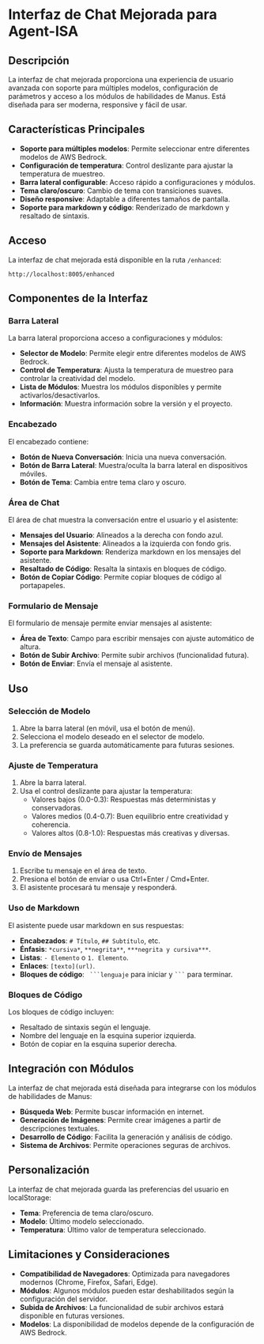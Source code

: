 # Interfaz de Chat Mejorada para Agent-ISA

## Descripción

La interfaz de chat mejorada proporciona una experiencia de usuario avanzada con soporte para múltiples modelos, configuración de parámetros y acceso a los módulos de habilidades de Manus. Está diseñada para ser moderna, responsive y fácil de usar.

## Características Principales

- **Soporte para múltiples modelos**: Permite seleccionar entre diferentes modelos de AWS Bedrock.
- **Configuración de temperatura**: Control deslizante para ajustar la temperatura de muestreo.
- **Barra lateral configurable**: Acceso rápido a configuraciones y módulos.
- **Tema claro/oscuro**: Cambio de tema con transiciones suaves.
- **Diseño responsive**: Adaptable a diferentes tamaños de pantalla.
- **Soporte para markdown y código**: Renderizado de markdown y resaltado de sintaxis.

## Acceso

La interfaz de chat mejorada está disponible en la ruta `/enhanced`:

```
http://localhost:8005/enhanced
```

## Componentes de la Interfaz

### Barra Lateral

La barra lateral proporciona acceso a configuraciones y módulos:

- **Selector de Modelo**: Permite elegir entre diferentes modelos de AWS Bedrock.
- **Control de Temperatura**: Ajusta la temperatura de muestreo para controlar la creatividad del modelo.
- **Lista de Módulos**: Muestra los módulos disponibles y permite activarlos/desactivarlos.
- **Información**: Muestra información sobre la versión y el proyecto.

### Encabezado

El encabezado contiene:

- **Botón de Nueva Conversación**: Inicia una nueva conversación.
- **Botón de Barra Lateral**: Muestra/oculta la barra lateral en dispositivos móviles.
- **Botón de Tema**: Cambia entre tema claro y oscuro.

### Área de Chat

El área de chat muestra la conversación entre el usuario y el asistente:

- **Mensajes del Usuario**: Alineados a la derecha con fondo azul.
- **Mensajes del Asistente**: Alineados a la izquierda con fondo gris.
- **Soporte para Markdown**: Renderiza markdown en los mensajes del asistente.
- **Resaltado de Código**: Resalta la sintaxis en bloques de código.
- **Botón de Copiar Código**: Permite copiar bloques de código al portapapeles.

### Formulario de Mensaje

El formulario de mensaje permite enviar mensajes al asistente:

- **Área de Texto**: Campo para escribir mensajes con ajuste automático de altura.
- **Botón de Subir Archivo**: Permite subir archivos (funcionalidad futura).
- **Botón de Enviar**: Envía el mensaje al asistente.

## Uso

### Selección de Modelo

1. Abre la barra lateral (en móvil, usa el botón de menú).
2. Selecciona el modelo deseado en el selector de modelo.
3. La preferencia se guarda automáticamente para futuras sesiones.

### Ajuste de Temperatura

1. Abre la barra lateral.
2. Usa el control deslizante para ajustar la temperatura:
   - Valores bajos (0.0-0.3): Respuestas más deterministas y conservadoras.
   - Valores medios (0.4-0.7): Buen equilibrio entre creatividad y coherencia.
   - Valores altos (0.8-1.0): Respuestas más creativas y diversas.

### Envío de Mensajes

1. Escribe tu mensaje en el área de texto.
2. Presiona el botón de enviar o usa Ctrl+Enter / Cmd+Enter.
3. El asistente procesará tu mensaje y responderá.

### Uso de Markdown

El asistente puede usar markdown en sus respuestas:

- **Encabezados**: `# Título`, `## Subtítulo`, etc.
- **Énfasis**: `*cursiva*`, `**negrita**`, `***negrita y cursiva***`.
- **Listas**: `- Elemento` o `1. Elemento`.
- **Enlaces**: `[texto](url)`.
- **Bloques de código**: ` ```lenguaje` para iniciar y ` ``` ` para terminar.

### Bloques de Código

Los bloques de código incluyen:

- Resaltado de sintaxis según el lenguaje.
- Nombre del lenguaje en la esquina superior izquierda.
- Botón de copiar en la esquina superior derecha.

## Integración con Módulos

La interfaz de chat mejorada está diseñada para integrarse con los módulos de habilidades de Manus:

- **Búsqueda Web**: Permite buscar información en internet.
- **Generación de Imágenes**: Permite crear imágenes a partir de descripciones textuales.
- **Desarrollo de Código**: Facilita la generación y análisis de código.
- **Sistema de Archivos**: Permite operaciones seguras de archivos.

## Personalización

La interfaz de chat mejorada guarda las preferencias del usuario en localStorage:

- **Tema**: Preferencia de tema claro/oscuro.
- **Modelo**: Último modelo seleccionado.
- **Temperatura**: Último valor de temperatura seleccionado.

## Limitaciones y Consideraciones

- **Compatibilidad de Navegadores**: Optimizada para navegadores modernos (Chrome, Firefox, Safari, Edge).
- **Módulos**: Algunos módulos pueden estar deshabilitados según la configuración del servidor.
- **Subida de Archivos**: La funcionalidad de subir archivos estará disponible en futuras versiones.
- **Modelos**: La disponibilidad de modelos depende de la configuración de AWS Bedrock.
